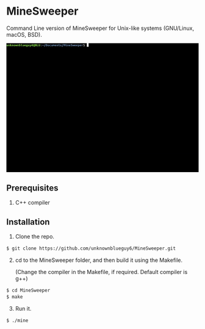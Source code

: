 # MineSweeper

Command Line version of MineSweeper for Unix-like systems (GNU/Linux, macOS, BSD).

<p align="center">
    <img align="center" src="assets/demo.gif"></img>
</p>

## Prerequisites
1. C++ compiler


## Installation

1. Clone the repo.

```bash
$ git clone https://github.com/unknownblueguy6/MineSweeper.git
```

2. cd to the MineSweeper folder, and then build it using the Makefile.
   
   (Change the compiler in the Makefile, if required. Default compiler is g++)
   
```bash
$ cd MineSweeper
$ make
```

3. Run it.

```bash
$ ./mine
```
